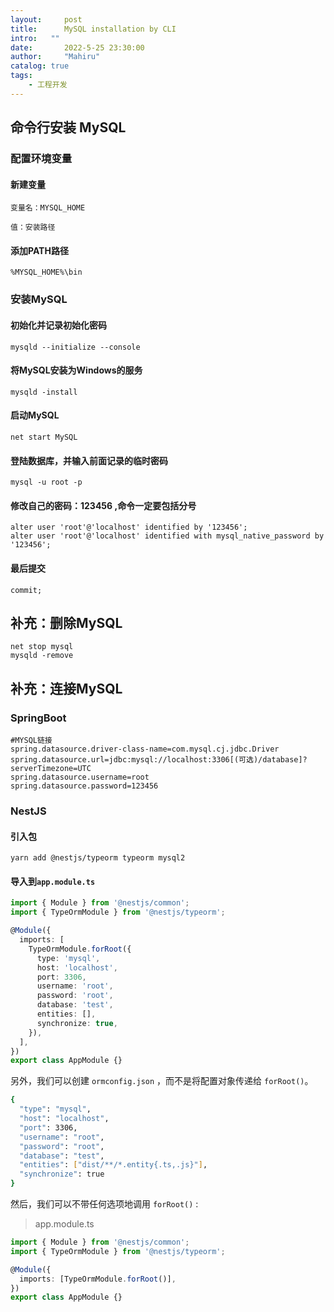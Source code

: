 ```yaml
---
layout:     post
title:      MySQL installation by CLI
intro:   ""
date:       2022-5-25 23:30:00
author:     "Mahiru"
catalog: true
tags:
    - 工程开发
---
```


## 命令行安装 MySQL

### 配置环境变量

#### 新建变量

```
变量名：MYSQL_HOME

值：安装路径
```

#### 添加PATH路径

```
%MYSQL_HOME%\bin
```

### 安装MySQL

#### 初始化并记录初始化密码

```shell
mysqld --initialize --console
```

#### 将MySQL安装为Windows的服务

```shell
mysqld -install
```

#### 启动MySQL

```shell
net start MySQL
```

#### 登陆数据库，并输入前面记录的临时密码

```shell
mysql -u root -p
```

#### 修改自己的密码：123456  ,命令一定要包括分号

```mysql
alter user 'root'@'localhost' identified by '123456';
alter user 'root'@'localhost' identified with mysql_native_password by '123456';  
```

#### 最后提交 

```mysql
commit;
```

## 补充：删除MySQL

```shell
net stop mysql
mysqld -remove
```

## 补充：连接MySQL

### SpringBoot

```properties
#MYSQL链接
spring.datasource.driver-class-name=com.mysql.cj.jdbc.Driver
spring.datasource.url=jdbc:mysql://localhost:3306[(可选)/database]?serverTimezone=UTC
spring.datasource.username=root
spring.datasource.password=123456
```

### NestJS

#### 引入包

```
yarn add @nestjs/typeorm typeorm mysql2
```

#### 导入到`app.module.ts`

```typescript
import { Module } from '@nestjs/common';
import { TypeOrmModule } from '@nestjs/typeorm';

@Module({
  imports: [
    TypeOrmModule.forRoot({
      type: 'mysql',
      host: 'localhost',
      port: 3306,
      username: 'root',
      password: 'root',
      database: 'test',
      entities: [],
      synchronize: true,
    }),
  ],
})
export class AppModule {}

```

另外，我们可以创建 `ormconfig.json` ，而不是将配置对象传递给 `forRoot()`。

```bash
{
  "type": "mysql",
  "host": "localhost",
  "port": 3306,
  "username": "root",
  "password": "root",
  "database": "test",
  "entities": ["dist/**/*.entity{.ts,.js}"],
  "synchronize": true
}
```

然后，我们可以不带任何选项地调用 `forRoot()` :

> app.module.ts

```typescript
import { Module } from '@nestjs/common';
import { TypeOrmModule } from '@nestjs/typeorm';

@Module({
  imports: [TypeOrmModule.forRoot()],
})
export class AppModule {}
```

